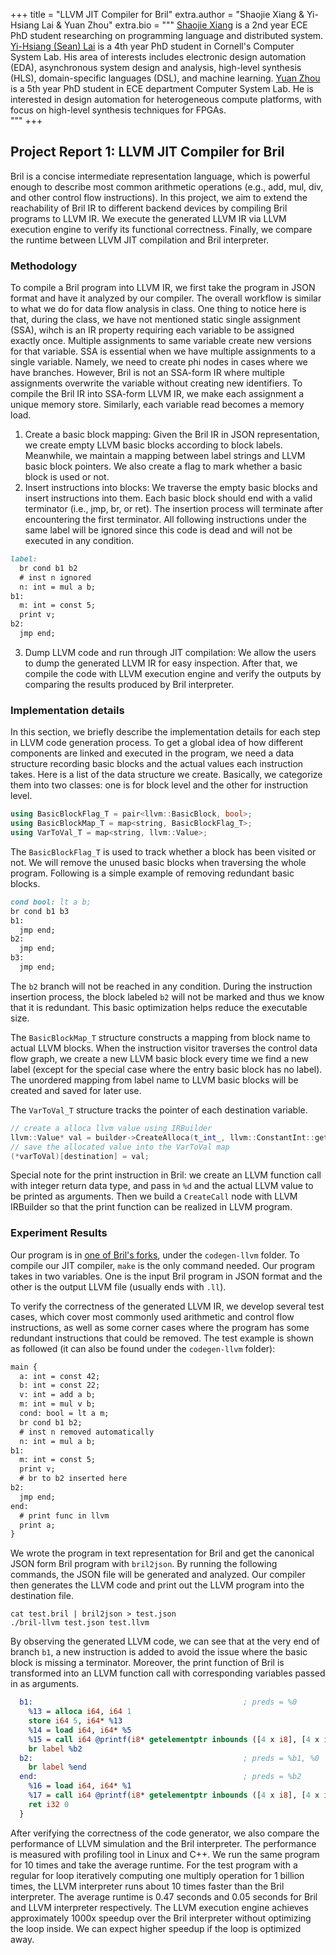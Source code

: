 +++
title = "LLVM JIT Compiler for Bril"
extra.author = "Shaojie Xiang & Yi-Hsiang Lai & Yuan Zhou"
extra.bio = """
  [Shaojie Xiang](https://github.com/Hecmay) is a 2nd year ECE PhD student researching on programming language and distributed system. 
  [Yi-Hsiang (Sean) Lai](https://github.com/seanlatias) is a 4th year PhD student in Cornell's Computer System Lab. His area of interests includes electronic design automation (EDA), asynchronous system design and analysis, high-level synthesis (HLS), domain-specific languages (DSL), and machine learning. 
  [Yuan Zhou](https://github.com/zhouyuan1119) is a 5th year PhD student in ECE department Computer System Lab. He is interested in design automation for heterogeneous compute platforms, with focus on high-level synthesis techniques for FPGAs.  
"""
+++

## Project Report 1: LLVM JIT Compiler for Bril 

Bril is a concise intermediate representation language, which is powerful enough to describe most common arithmetic operations (e.g., add, mul, div, and other control flow instructions). In this project, we aim to extend the reachability of Bril IR to different backend devices by compiling Bril programs to LLVM IR. We execute the generated LLVM IR via LLVM execution engine to verify its functional correctness. Finally, we compare the runtime between LLVM JIT compilation and Bril interpreter.

### Methodology 

To compile a Bril program into LLVM IR, we first take the program in JSON format and have it analyzed by our compiler. The overall workflow is similar to what we do for data flow analysis in class. One thing to notice here is that, during the class, we have not mentioned static single assignment (SSA), wihch is an IR property requiring each variable to be assigned exactly once. Multiple assignments to same variable create new versions for that variable. SSA is essential when we have multiple assignments to a single variable. Namely, we need to create phi nodes in cases where we have branches. However, Bril is not an SSA-form IR where multiple assignments overwrite the variable without creating new identifiers. To compile the Bril IR into SSA-form LLVM IR, we make each assignment a unique memory store. Similarly, each variable read becomes a memory load.

1. Create a basic block mapping: Given the Bril IR in JSON representation, we create empty LLVM basic blocks according to block labels. Meanwhile, we maintain a mapping between label strings and LLVM basic block pointers. We also create a flag to mark whether a basic block is used or not.
2. Insert instructions into blocks: We traverse the empty basic blocks and insert instructions into them. Each basic block should end with a valid terminator (i.e., jmp, br, or ret). The insertion process will terminate after encountering the first terminator. All following instructions under the same label will be ignored since this code is dead and will not be executed in any condition. 

```markdown
label:
  br cond b1 b2
  # inst n ignored
  n: int = mul a b;  
b1:
  m: int = const 5;
  print v;
b2:
  jmp end;    
```

3. Dump LLVM code and run through JIT compilation: We allow the users to dump the generated LLVM IR for easy inspection. After that, we compile the code with LLVM execution engine and verify the outputs by comparing the results produced by Bril interpreter.

### Implementation details

 In this section, we briefly describe the implementation details for each step in LLVM code generation process. To get a global idea of how different components are linked and executed in the program, we need a data structure recording basic blocks and the actual values each instruction takes. Here is a list of the data structure we create. Basically, we categorize them into two classes: one is for block level and the other for instruction level.

```c++
using BasicBlockFlag_T = pair<llvm::BasicBlock, bool>;
using BasicBlockMap_T = map<string, BasicBlockFlag_T>;
using VarToVal_T = map<string, llvm::Value>;
```

The `BasicBlockFlag_T` is used to track whether a block has been visited or not. We will remove the unused basic blocks when traversing the whole program. Following is a simple example of removing redundant basic blocks.

```markdown
cond bool: lt a b;
br cond b1 b3
b1:
  jmp end;
b2: 
  jmp end;
b3:
  jmp end;
```

The `b2` branch will not be reached in any condition. During the instruction insertion process, the block labeled `b2` will not be marked and thus we know that it is redundant. This basic optimization helps reduce the executable size.

The `BasicBlockMap_T` structure constructs a mapping from block name to actual LLVM blocks. When the instruction visitor traverses the control data flow graph, we create a new LLVM basic block every time we find a new label (except for the special case where the entry basic block has no label). The unordered mapping from label name to LLVM basic blocks will be created and saved for later use.

The `VarToVal_T` structure tracks the pointer of each destination variable.

```c++
// create a alloca llvm value using IRBuilder
llvm::Value* val = builder->CreateAlloca(t_int_, llvm::ConstantInt::getSigned(t_int_, 1));
// save the allocated value into the VarToVal map
(*varToVal)[destination] = val;
```

Special note for the print instruction in Bril: we create an LLVM function call with integer return data type, and pass in `%d` and the actual LLVM value to be printed as arguments. Then we build a `CreateCall` node with LLVM IRBuilder so that the print function can be realized in LLVM program.

### Experiment Results

Our program is in [one of Bril's forks](https://github.com/seanlatias/bril/tree/master/codegen-llvm), under the ``codegen-llvm`` folder. To compile our JIT compiler, ``make`` is the only command needed. Our program takes in two variables. One is the input Bril program in JSON format and the other is the output LLVM file (usually ends with `.ll`).

To verify the correctness of the generated LLVM IR, we develop several test cases, which cover most commonly used arithmetic and control flow instructions, as well as some corner cases where the program has some redundant instructions that could be removed. The test example is shown as followed (it can also be found under the `codegen-llvm` folder):

```markdown
main {
  a: int = const 42;
  b: int = const 22;
  v: int = add a b;
  m: int = mul v b;
  cond: bool = lt a m;
  br cond b1 b2;
  # inst n removed automatically
  n: int = mul a b; 
b1:
  m: int = const 5;
  print v;
  # br to b2 inserted here
b2:
  jmp end;
end:
  # print func in llvm
  print a;
}
```

We wrote the program in text representation for Bril and get the canonical JSON form Bril program with `bril2json`. By running the following commands, the JSON file will be generated and analyzed. Our compiler then generates the LLVM code and print out the LLVM program into the destination file.

```shell
cat test.bril | bril2json > test.json
./bril-llvm test.json test.llvm
```

By observing the generated LLVM code, we can see that at the very end of branch `b1`, a new instruction is added to avoid the issue where the basic block is missing a terminator. Moreover, the print function of Bril is transformed into an LLVM function call with corresponding variables passed in as arguments.

```llvm
  b1:                                               ; preds = %0
    %13 = alloca i64, i64 1
    store i64 5, i64* %13
    %14 = load i64, i64* %5
    %15 = call i64 @printf(i8* getelementptr inbounds ([4 x i8], [4 x i8]* @0, i32 0, i32 0), i64 %14)
    br label %b2
  b2:                                               ; preds = %b1, %0
    br label %end
  end:                                              ; preds = %b2
    %16 = load i64, i64* %1
    %17 = call i64 @printf(i8* getelementptr inbounds ([4 x i8], [4 x i8]* @1, i32 0, i32 0), i64 %16)
    ret i32 0
  }
```

After verifying the correctness of the code generator, we also compare the performance of LLVM simulation and the Bril interpreter. The performance is measured with profiling tool in Linux and C++. We run the same program for 10 times and take the average runtime. For the test program with a regular for loop iteratively computing one multiply operation for 1 billion times, the LLVM interpreter runs about 10 times faster than the Bril interpreter. The average runtime is 0.47 seconds and 0.05 seconds for Bril and LLVM interpreter respectively. The LLVM execution engine achieves approximately 1000x speedup over the Bril interpreter without optimizing the loop inside. We can expect higher speedup if the loop is optimized away.
